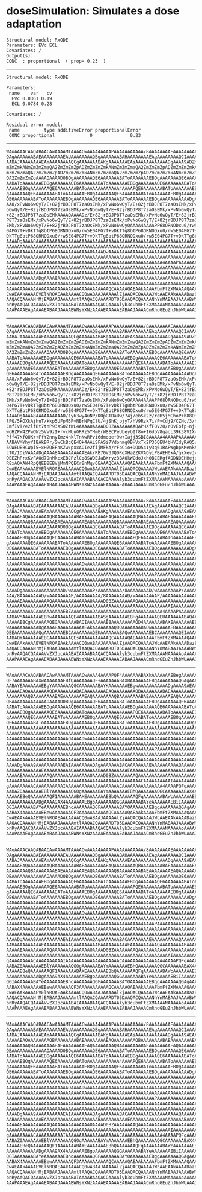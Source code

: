 # doseSimulation: Simulates a dose adaptation

    Structural model: RxODE 
    Parameters: EVc ECL 
    Covariates: / 
    Output(s):
    CONC  : proportional  ( prop= 0.23  )

---

    Structural model: RxODE 
    
    Parameters:
     name    var   cv
      EVc 0.0361 0.19
      ECL 0.0784 0.28
    
    Covariates: / 
    
    Residual error model:
     name         type additiveError proportionalError
     CONC proportional             0              0.23

---

    WAoAAAACAAQABAACAwAAAAMTAAAACwAAAA4AAAAPAAAAAAAAAAA/8AAAAAAAAEAAAAAAAAAA
    QAgAAAAAAABAEAAAAAAAAEAUAAAAAAAAQBgAAAAAAABAHAAAAAAAAEAgAAAAAAAAQCIAAAAA
    AABAJAAAAAAAAEAmAAAAAAAAQCgAAAAAAABAKgAAAAAAAEAsAAAAAAAAAAAADgAAAA9ADZmZ
    mZmZmkANmZmZmZmaQA2ZmZmZmZpADZmZmZmZmkANmZmZmZmaQA2ZmZmZmZpADZmZmZmZmkAN
    mZmZmZmaQA2ZmZmZmZpADZmZmZmZmkANmZmZmZmaQA2ZmZmZmZpADZmZmZmZmkANmZmZmZma
    QA2ZmZmZmZoAAAAOAAAAD0BOgAAAAAAAQE6AAAAAAABAToAAAAAAAEBOgAAAAAAAQE6AAAAA
    AABAToAAAAAAAEBOgAAAAAAAQE6AAAAAAABAToAAAAAAAEBOgAAAAAAAQE6AAAAAAABAToAA
    AAAAAEBOgAAAAAAAQE6AAAAAAABAToAAAAAAAAAAAA4AAAAPQE6AAAAAAABAToAAAAAAAEBO
    gAAAAAAAQE6AAAAAAABAToAAAAAAAEBOgAAAAAAAQE6AAAAAAABAToAAAAAAAEBOgAAAAAAA
    QE6AAAAAAABAToAAAAAAAEBOgAAAAAAAQE6AAAAAAABAToAAAAAAAEBOgAAAAAAAAAAADgAA
    AA8/xPvNo6wQyT/E+82jrBDJP8T7zaOsEMk/xPvNo6wQyT/E+82jrBDJP8T7zaOsEMk/xPvN
    o6wQyT/E+82jrBDJP8T7zaOsEMk/xPvNo6wQyT/E+82jrBDJP8T7zaOsEMk/xPvNo6wQyT/E
    +82jrBDJP8T7zaOsEMkAAAAOAAAADz/E+82jrBDJP8T7zaOsEMk/xPvNo6wQyT/E+82jrBDJ
    P8T7zaOsEMk/xPvNo6wQyT/E+82jrBDJP8T7zaOsEMk/xPvNo6wQyT/E+82jrBDJP8T7zaOs
    EMk/xPvNo6wQyT/E+82jrBDJP8T7zaOsEMk/xPvNo6wQyQAAAA4AAAAPP68ORNODxu0/rw5E
    04PG7T+vDkTTg8btP68ORNODxu0/rw5E04PG7T+vDkTTg8btP68ORNODxu0/rw5E04PG7T+v
    DkTTg8btP68ORNODxu0/rw5E04PG7T+vDkTTg8btP68ORNODxu0/rw5E04PG7T+vDkTTg8bt
    AAAADgAAAA8AAAAAAAAAAAAAAAAAAAAAAAAAAAAAAAAAAAAAAAAAAAAAAAAAAAAAAAAAAAAA
    AAAAAAAAAAAAAAAAAAAAAAAAAAAAAAAAAAAAAAAAAAAAAAAAAAAAAAAAAAAAAAAAAAAAAAAA
    AAAAAAAAAAAAAAAAAAAAAAAAAAAAAAAOAAAADwAAAAAAAAAAAAAAAAAAAAAAAAAAAAAAAAAA
    AAAAAAAAAAAAAAAAAAAAAAAAAAAAAAAAAAAAAAAAAAAAAAAAAAAAAAAAAAAAAAAAAAAAAAAA
    AAAAAAAAAAAAAAAAAAAAAAAAAAAAAAAAAAAAAAAAAAAAAAAAAAAAAAAAAA4AAAAPAAAAAAAA
    AAAAAAAAAAAAAAAAAAAAAAAAAAAAAAAAAAAAAAAAAAAAAAAAAAAAAAAAAAAAAAAAAAAAAAAA
    AAAAAAAAAAAAAAAAAAAAAAAAAAAAAAAAAAAAAAAAAAAAAAAAAAAAAAAAAAAAAAAAAAAAAAAA
    AAAAAAAAAAAADgAAAA8AAAAAAAAAAAAAAAAAAAAAAAAAAAAAAAAAAAAAAAAAAAAAAAAAAAAA
    AAAAAAAAAAAAAAAAAAAAAAAAAAAAAAAAAAAAAAAAAAAAAAAAAAAAAAAAAAAAAAAAAAAAAAAA
    AAAAAAAAAAAAAAAAAAAAAAAAAAAAAAAAAAAAAAQCAAAAAQAEAAkAAAAFbmFtZXMAAAAQAAAA
    CwAEAAkAAAAEVElNRQAEAAkAAAACQ0wABAAJAAAAAlZjAAQACQAAAAJWcAAEAAkAAAADazEy
    AAQACQAAAANrMjEABAAJAAAAAmtlAAQACQAAAARDT05DAAQACQAAAANhYnMABAAJAAAABWNl
    bnRyAAQACQAAAAVwZXJpcAAABAIAAAABAAQACQAAAAlyb3cubmFtZXMAAAANAAAAAoAAAAAA
    AAAPAAAEAgAAAAEABAAJAAAABWNsYXNzAAAAEAAAAAEABAAJAAAACmRhdGEuZnJhbWUAAAD+
    

---

    WAoAAAACAAQABAACAwAAAAMTAAAACwAAAA4AAAAPAAAAAAAAAAA/8AAAAAAAAEAAAAAAAAAA
    QAgAAAAAAABAEAAAAAAAAEAUAAAAAAAAQBgAAAAAAABAHAAAAAAAAEAgAAAAAAAAQCIAAAAA
    AABAJAAAAAAAAEAmAAAAAAAAQCgAAAAAAABAKgAAAAAAAEAsAAAAAAAAAAAADgAAAA9ADZmZ
    mZmZmkANmZmZmZmaQA2ZmZmZmZpADZmZmZmZmkANmZmZmZmaQA2ZmZmZmZpADZmZmZmZmkAN
    mZmZmZmaQA2ZmZmZmZpADZmZmZmZmkANmZmZmZmaQA2ZmZmZmZpADZmZmZmZmkANmZmZmZma
    QA2ZmZmZmZoAAAAOAAAAD0BOgAAAAAAAQE6AAAAAAABAToAAAAAAAEBOgAAAAAAAQE6AAAAA
    AABAToAAAAAAAEBOgAAAAAAAQE6AAAAAAABAToAAAAAAAEBOgAAAAAAAQE6AAAAAAABAToAA
    AAAAAEBOgAAAAAAAQE6AAAAAAABAToAAAAAAAAAAAA4AAAAPQE6AAAAAAABAToAAAAAAAEBO
    gAAAAAAAQE6AAAAAAABAToAAAAAAAEBOgAAAAAAAQE6AAAAAAABAToAAAAAAAEBOgAAAAAAA
    QE6AAAAAAABAToAAAAAAAEBOgAAAAAAAQE6AAAAAAABAToAAAAAAAEBOgAAAAAAAAAAADgAA
    AA8/xPvNo6wQyT/E+82jrBDJP8T7zaOsEMk/xPvNo6wQyT/E+82jrBDJP8T7zaOsEMk/xPvN
    o6wQyT/E+82jrBDJP8T7zaOsEMk/xPvNo6wQyT/E+82jrBDJP8T7zaOsEMk/xPvNo6wQyT/E
    +82jrBDJP8T7zaOsEMkAAAAOAAAADz/E+82jrBDJP8T7zaOsEMk/xPvNo6wQyT/E+82jrBDJ
    P8T7zaOsEMk/xPvNo6wQyT/E+82jrBDJP8T7zaOsEMk/xPvNo6wQyT/E+82jrBDJP8T7zaOs
    EMk/xPvNo6wQyT/E+82jrBDJP8T7zaOsEMk/xPvNo6wQyQAAAA4AAAAPP68ORNODxu0/rw5E
    04PG7T+vDkTTg8btP68ORNODxu0/rw5E04PG7T+vDkTTg8btP68ORNODxu0/rw5E04PG7T+v
    DkTTg8btP68ORNODxu0/rw5E04PG7T+vDkTTg8btP68ORNODxu0/rw5E04PG7T+vDkTTg8bt
    AAAADgAAAA8AAAAAAAAAAD/1y63wy4uNP/KOpGTDaUw/74j/ebSk2z/reH5jMChoP+h88DRM
    lPQ/5kOXkAjhuT/kkp5UFpM3P+NBrNPqClU/4jShKjpjyT/hV9Rzk7i/P+Cdj9/CZHc/3/h9
    CmfIvT/e2lfBt7tnP93XS0ZtWL4AAAAOAAAAD0BZAAAAAAAAQAPHXfFOV20/r0vEofp+nj9Y
    woHZFW4ZPwOWz5Vv9zI+rvcMUuGRRz5YHmErW8ECPeUbeybIf8o+I6dbV8gaoL39k38VIX4I
    Pff47KfQUK++FfY2nnyImz4nklTnNwRPvi6dmooe+9w+Iajj3SBI8AAAAA4AAAAPAAAAAAAA
    AABAVMYhyYIBAkBRr/SwCkBcQE4Ok4AALSFASi7Ydonmg0BHVxTx2P35QEU4bHVIdyRAQ5u+
    6CWEUEBCWpi5+xHZQEFaKZw/pxxAQIe2fijMFkA/rFpCio+DQD541y3q61RAPWgbpKMenkA8
    cTO/IDiVAAAADgAAAA8AAAAAAAAAAEAkrRB70V3JQDRqXHaZZKVAOyiPBAEH0kA/gkXevJvr
    QEEZhPrxKvFAQd79nMkcxEBCPzlCq8SWQEJaBXryz3BAQkWCdoJxh0BCERgfAQDNQEHHejq0
    R8xAQXAW4RpQQEBBEBVjMmNPQECrBnMqv6EAAAQCAAAAAQAEAAkAAAAFbmFtZXMAAAAQAAAA
    CwAEAAkAAAAEVElNRQAEAAkAAAACQ0wABAAJAAAAAlZjAAQACQAAAAJWcAAEAAkAAAADazEy
    AAQACQAAAANrMjEABAAJAAAAAmtlAAQACQAAAARDT05DAAQACQAAAANhYnMABAAJAAAABWNl
    bnRyAAQACQAAAAVwZXJpcAAABAIAAAABAAQACQAAAAlyb3cubmFtZXMAAAANAAAAAoAAAAAA
    AAAPAAAEAgAAAAEABAAJAAAABWNsYXNzAAAAEAAAAAEABAAJAAAACmRhdGEuZnJhbWUAAAD+
    

---

    WAoAAAACAAQABAACAwAAAAMTAAAACwAAAA4AAAAPAAAAAAAAAAA/8AAAAAAAAEAAAAAAAAAA
    QAgAAAAAAABAEAAAAAAAAEAUAAAAAAAAQBgAAAAAAABAHAAAAAAAAEAgAAAAAAAAQCIAAAAA
    AABAJAAAAAAAAEAmAAAAAAAAQCgAAAAAAABAKgAAAAAAAEAsAAAAAAAAAAAADgAAAA9AEAAA
    AAAAAEAQAAAAAAAAQBAAAAAAAABAEAAAAAAAAEAQAAAAAAAAQBAAAAAAAABAEAAAAAAAAEAQ
    AAAAAAAAQBAAAAAAAABAEAAAAAAAAEAQAAAAAAAAQBAAAAAAAABAEAAAAAAAAEAQAAAAAAAA
    QBAAAAAAAAAAAAAOAAAAD0BOgAAAAAAAQE6AAAAAAABAToAAAAAAAEBOgAAAAAAAQE6AAAAA
    AABAToAAAAAAAEBOgAAAAAAAQE6AAAAAAABAToAAAAAAAEBOgAAAAAAAQE6AAAAAAABAToAA
    AAAAAEBOgAAAAAAAQE6AAAAAAABAToAAAAAAAAAAAA4AAAAPQE6AAAAAAABAToAAAAAAAEBO
    gAAAAAAAQE6AAAAAAABAToAAAAAAAEBOgAAAAAAAQE6AAAAAAABAToAAAAAAAEBOgAAAAAAA
    QE6AAAAAAABAToAAAAAAAEBOgAAAAAAAQE6AAAAAAABAToAAAAAAAEBOgAAAAAAAAAAADgAA
    AA8AAAAAAAAAAAAAAAAAAAAAAAAAAAAAAAAAAAAAAAAAAAAAAAAAAAAAAAAAAAAAAAAAAAAA
    AAAAAAAAAAAAAAAAAAAAAAAAAAAAAAAAAAAAAAAAAAAAAAAAAAAAAAAAAAAAAAAAAAAAAAAA
    AAAAAAAAAAAAAAAAAAAAAAAOAAAADwAAAAAAAAAAAAAAAAAAAAAAAAAAAAAAAAAAAAAAAAAA
    AAAAAAAAAAAAAAAAAAAAAAAAAAAAAAAAAAAAAAAAAAAAAAAAAAAAAAAAAAAAAAAAAAAAAAAA
    AAAAAAAAAAAAAAAAAAAAAAAAAAAAAAAAAAAAAAAAAAAAAAAAAA4AAAAPAAAAAAAAAAAAAAAA
    AAAAAAAAAAAAAAAAAAAAAAAAAAAAAAAAAAAAAAAAAAAAAAAAAAAAAAAAAAAAAAAAAAAAAAAA
    AAAAAAAAAAAAAAAAAAAAAAAAAAAAAAAAAAAAAAAAAAAAAAAAAAAAAAAAAAAAAAAAAAAAAAAA
    AAAADgAAAA8AAAAAAAAAAD/wAAAAAAAAP/AAAAAAAAA/8AAAAAAAAD/wAAAAAAAAP/AAAAAA
    AAA/8AAAAAAAAD/wAAAAAAAAP/AAAAAAAAA/8AAAAAAAAD/wAAAAAAAAP/AAAAAAAAAAAAAA
    AAAAAEAAAAAAAAAAQAAAAAAAAAAAAAAOAAAAD0BZAAAAAAAAQAAAAAAAAAAAAAAAAAAAAAAA
    AAAAAAAAAAAAAAAAAAAAAAAAAAAAAAAAAAAAAAAAAAAAAAAAAAAAAAAAAAAAAIAAAAAAAAAA
    AAAAAAAAAACAAAAAAAAAAEBZAAAAAAAAQAAAAAAAAAAAAAAAAAAAAAAAAA4AAAAPAAAAAAAA
    AABAVMAAAAAAAEBRwAAAAAAAQE4AAAAAAABASgAAAAAAAEBHgAAAAAAAQEUAAAAAAABAQ4AA
    AAAAAEBCgAAAAAAAQEGAAAAAAABAQIAAAAAAAEBAAAAAAAAAQD4AAAAAAABAXEAAAAAAAEBY
    wAAAAAAAAAAADgAAAA8AAAAAAAAAAEAkAAAAAAAAQDQAAAAAAABAOwAAAAAAAEBAAAAAAAAA
    QEEAAAAAAABAQgAAAAAAAEBCAAAAAAAAQEKAAAAAAABAQoAAAAAAAEBCAAAAAAAAQEIAAAAA
    AABAQYAAAAAAAEBGAAAAAAAAQEsAAAAAAAAAAAQCAAAAAQAEAAkAAAAFbmFtZXMAAAAQAAAA
    CwAEAAkAAAAEVElNRQAEAAkAAAACQ0wABAAJAAAAAlZjAAQACQAAAAJWcAAEAAkAAAADazEy
    AAQACQAAAANrMjEABAAJAAAAAmtlAAQACQAAAARDT05DAAQACQAAAANhYnMABAAJAAAABWNl
    bnRyAAQACQAAAAVwZXJpcAAABAIAAAABAAQACQAAAAlyb3cubmFtZXMAAAANAAAAAoAAAAAA
    AAAPAAAEAgAAAAEABAAJAAAABWNsYXNzAAAAEAAAAAEABAAJAAAACmRhdGEuZnJhbWUAAAD+
    

---

    WAoAAAACAAQABAACAwAAAAMTAAAACwAAAA4AAAAPQF4AAAAAAABAXkAAAAAAAEBegAAAAAAA
    QF7AAAAAAABAXwAAAAAAAEBfQAAAAAAAQF+AAAAAAABAX8AAAAAAAEBgAAAAAAAAQGAgAAAA
    AABAYEAAAAAAAEBgYAAAAAAAQGCAAAAAAABAYKAAAAAAAEBgwAAAAAAAAAAADgAAAA9AEAAA
    AAAAAEAQAAAAAAAAQBAAAAAAAABAEAAAAAAAAEAQAAAAAAAAQBAAAAAAAABAEAAAAAAAAEAQ
    AAAAAAAAQBAAAAAAAABAEAAAAAAAAEAQAAAAAAAAQBAAAAAAAABAEAAAAAAAAEAQAAAAAAAA
    QBAAAAAAAAAAAAAOAAAAD0BOgAAAAAAAQE6AAAAAAABAToAAAAAAAEBOgAAAAAAAQE6AAAAA
    AABAToAAAAAAAEBOgAAAAAAAQE6AAAAAAABAToAAAAAAAEBOgAAAAAAAQE6AAAAAAABAToAA
    AAAAAEBOgAAAAAAAQE6AAAAAAABAToAAAAAAAAAAAA4AAAAPQE6AAAAAAABAToAAAAAAAEBO
    gAAAAAAAQE6AAAAAAABAToAAAAAAAEBOgAAAAAAAQE6AAAAAAABAToAAAAAAAEBOgAAAAAAA
    QE6AAAAAAABAToAAAAAAAEBOgAAAAAAAQE6AAAAAAABAToAAAAAAAEBOgAAAAAAAAAAADgAA
    AA8AAAAAAAAAAAAAAAAAAAAAAAAAAAAAAAAAAAAAAAAAAAAAAAAAAAAAAAAAAAAAAAAAAAAA
    AAAAAAAAAAAAAAAAAAAAAAAAAAAAAAAAAAAAAAAAAAAAAAAAAAAAAAAAAAAAAAAAAAAAAAAA
    AAAAAAAAAAAAAAAAAAAAAAAOAAAADwAAAAAAAAAAAAAAAAAAAAAAAAAAAAAAAAAAAAAAAAAA
    AAAAAAAAAAAAAAAAAAAAAAAAAAAAAAAAAAAAAAAAAAAAAAAAAAAAAAAAAAAAAAAAAAAAAAAA
    AAAAAAAAAAAAAAAAAAAAAAAAAAAAAAAAAAAAAAAAAAAAAAAAAA4AAAAPAAAAAAAAAAAAAAAA
    AAAAAAAAAAAAAAAAAAAAAAAAAAAAAAAAAAAAAAAAAAAAAAAAAAAAAAAAAAAAAAAAAAAAAAAA
    AAAAAAAAAAAAAAAAAAAAAAAAAAAAAAAAAAAAAAAAAAAAAAAAAAAAAAAAAAAAAAAAAAAAAAAA
    AAAADgAAAA9AAAAAAAAAAEAIAAAAAAAAQAgAAAAAAABACAAAAAAAAEAAAAAAAAAAQAAAAAAA
    AABAAAAAAAAAAEAAAAAAAAAAQAAAAAAAAABAAAAAAAAAAEAAAAAAAAAAQAAAAAAAAABAAAAA
    AAAAAEAAAAAAAAAAQAAAAAAAAAAAAAAOAAAAD0BZAAAAAAAAQAAAAAAAAAAAAAAAAAAAAAAA
    AAAAAAAAAAAAAAAAAAAAAAAAAAAAAAAAAAAAAAAAAAAAAAAAAACAAAAAAAAAAIAAAAAAAAAA
    gAAAAAAAAACAAAAAAAAAAIAAAAAAAAAAAAAAAAAAAACAAAAAAAAAAAAAAA4AAAAPQFqAAAAA
    AABAZ0AAAAAAAEBlYAAAAAAAQGOgAAAAAABAYmAAAAAAAEBhQAAAAAAAQGCAAAAAAABAX4AA
    AAAAAEBeQAAAAAAAQF1AAAAAAABAXEAAAAAAAEBbQAAAAAAAQFqAAAAAAABAWcAAAAAAAEBZ
    AAAAAAAAAAAADgAAAA9AX4AAAAAAAEBgoAAAAAAAQGGAAAAAAABAYeAAAAAAAEBiIAAAAAAA
    QGIAAAAAAABAYeAAAAAAAEBhoAAAAAAAQGFAAAAAAABAYOAAAAAAAEBggAAAAAAAQGAgAAAA
    AABAX4AAAAAAAEBewAAAAAAAQF3AAAAAAAAAAAQCAAAAAQAEAAkAAAAFbmFtZXMAAAAQAAAA
    CwAEAAkAAAAEVElNRQAEAAkAAAACQ0wABAAJAAAAAlZjAAQACQAAAAJWcAAEAAkAAAADazEy
    AAQACQAAAANrMjEABAAJAAAAAmtlAAQACQAAAARDT05DAAQACQAAAANhYnMABAAJAAAABWNl
    bnRyAAQACQAAAAVwZXJpcAAABAIAAAABAAQACQAAAAlyb3cubmFtZXMAAAANAAAAAoAAAAAA
    AAAPAAAEAgAAAAEABAAJAAAABWNsYXNzAAAAEAAAAAEABAAJAAAACmRhdGEuZnJhbWUAAAD+
    

---

    WAoAAAACAAQABAACAwAAAAMTAAAACwAAAA4AAAAPAAAAAAAAAAA/8AAAAAAAAEAAAAAAAAAA
    QAgAAAAAAABAEAAAAAAAAEAUAAAAAAAAQBgAAAAAAABAHAAAAAAAAEAgAAAAAAAAQCIAAAAA
    AABAJAAAAAAAAEAmAAAAAAAAQCgAAAAAAABAKgAAAAAAAEAsAAAAAAAAAAAADgAAAA9AEAAA
    AAAAAEAQAAAAAAAAQBAAAAAAAABAEAAAAAAAAEAQAAAAAAAAQBAAAAAAAABAEAAAAAAAAEAQ
    AAAAAAAAQBAAAAAAAABAEAAAAAAAAEAQAAAAAAAAQBAAAAAAAABAEAAAAAAAAEAQAAAAAAAA
    QBAAAAAAAAAAAAAOAAAAD0BOgAAAAAAAQE6AAAAAAABAToAAAAAAAEBOgAAAAAAAQE6AAAAA
    AABAToAAAAAAAEBOgAAAAAAAQE6AAAAAAABAToAAAAAAAEBOgAAAAAAAQE6AAAAAAABAToAA
    AAAAAEBOgAAAAAAAQE6AAAAAAABAToAAAAAAAAAAAA4AAAAPQE6AAAAAAABAToAAAAAAAEBO
    gAAAAAAAQE6AAAAAAABAToAAAAAAAEBOgAAAAAAAQE6AAAAAAABAToAAAAAAAEBOgAAAAAAA
    QE6AAAAAAABAToAAAAAAAEBOgAAAAAAAQE6AAAAAAABAToAAAAAAAEBOgAAAAAAAAAAADgAA
    AA8AAAAAAAAAAAAAAAAAAAAAAAAAAAAAAAAAAAAAAAAAAAAAAAAAAAAAAAAAAAAAAAAAAAAA
    AAAAAAAAAAAAAAAAAAAAAAAAAAAAAAAAAAAAAAAAAAAAAAAAAAAAAAAAAAAAAAAAAAAAAAAA
    AAAAAAAAAAAAAAAAAAAAAAAOAAAADwAAAAAAAAAAAAAAAAAAAAAAAAAAAAAAAAAAAAAAAAAA
    AAAAAAAAAAAAAAAAAAAAAAAAAAAAAAAAAAAAAAAAAAAAAAAAAAAAAAAAAAAAAAAAAAAAAAAA
    AAAAAAAAAAAAAAAAAAAAAAAAAAAAAAAAAAAAAAAAAAAAAAAAAA4AAAAPAAAAAAAAAAAAAAAA
    AAAAAAAAAAAAAAAAAAAAAAAAAAAAAAAAAAAAAAAAAAAAAAAAAAAAAAAAAAAAAAAAAAAAAAAA
    AAAAAAAAAAAAAAAAAAAAAAAAAAAAAAAAAAAAAAAAAAAAAAAAAAAAAAAAAAAAAAAAAAAAAAAA
    AAAADgAAAA9AAAAAAAAAAEAIAAAAAAAAQAgAAAAAAABACAAAAAAAAEAAAAAAAAAAQAAAAAAA
    AABAAAAAAAAAAEAAAAAAAAAAQAAAAAAAAABAAAAAAAAAAEAAAAAAAAAAQAAAAAAAAABAAAAA
    AAAAAEAAAAAAAAAAQAAAAAAAAAAAAAAOAAAAD0BZAAAAAAAAQAAAAAAAAAAAAAAAAAAAAAAA
    AAAAAAAAAAAAAAAAAAAAAAAAAAAAAAAAAAAAAAAAAAAAAAAAAACAAAAAAAAAAIAAAAAAAAAA
    gAAAAAAAAACAAAAAAAAAAIAAAAAAAAAAAAAAAAAAAACAAAAAAAAAAAAAAA4AAAAPQFqAAAAA
    AABAZ0AAAAAAAEBlYAAAAAAAQGOgAAAAAABAYmAAAAAAAEBhQAAAAAAAQGCAAAAAAABAX4AA
    AAAAAEBeQAAAAAAAQF1AAAAAAABAXEAAAAAAAEBbQAAAAAAAQFqAAAAAAABAWcAAAAAAAEBZ
    AAAAAAAAAAAADgAAAA9AX4AAAAAAAEBgoAAAAAAAQGGAAAAAAABAYeAAAAAAAEBiIAAAAAAA
    QGIAAAAAAABAYeAAAAAAAEBhoAAAAAAAQGFAAAAAAABAYOAAAAAAAEBggAAAAAAAQGAgAAAA
    AABAX4AAAAAAAEBewAAAAAAAQF3AAAAAAAAAAAQCAAAAAQAEAAkAAAAFbmFtZXMAAAAQAAAA
    CwAEAAkAAAAEVElNRQAEAAkAAAACQ0wABAAJAAAAAlZjAAQACQAAAAJWcAAEAAkAAAADazEy
    AAQACQAAAANrMjEABAAJAAAAAmtlAAQACQAAAARDT05DAAQACQAAAANhYnMABAAJAAAABWNl
    bnRyAAQACQAAAAVwZXJpcAAABAIAAAABAAQACQAAAAlyb3cubmFtZXMAAAANAAAAAoAAAAAA
    AAAPAAAEAgAAAAEABAAJAAAABWNsYXNzAAAAEAAAAAEABAAJAAAACmRhdGEuZnJhbWUAAAD+
    

---

    WAoAAAACAAQABAACAwAAAAMTAAAACwAAAA4AAAAPAAAAAAAAAAA/8AAAAAAAAEAAAAAAAAAA
    QAgAAAAAAABAEAAAAAAAAEAUAAAAAAAAQBgAAAAAAABAHAAAAAAAAEAgAAAAAAAAQCIAAAAA
    AABAJAAAAAAAAEAmAAAAAAAAQCgAAAAAAABAKgAAAAAAAEAsAAAAAAAAAAAADgAAAA9AEAAA
    AAAAAEAQAAAAAAAAQBAAAAAAAABAEAAAAAAAAEAQAAAAAAAAQBAAAAAAAABAEAAAAAAAAEAQ
    AAAAAAAAQBAAAAAAAABAEAAAAAAAAEAQAAAAAAAAQBAAAAAAAABAEAAAAAAAAEAQAAAAAAAA
    QBAAAAAAAAAAAAAOAAAAD0BOgAAAAAAAQE6AAAAAAABAToAAAAAAAEBOgAAAAAAAQE6AAAAA
    AABAToAAAAAAAEBOgAAAAAAAQE6AAAAAAABAToAAAAAAAEBOgAAAAAAAQE6AAAAAAABAToAA
    AAAAAEBOgAAAAAAAQE6AAAAAAABAToAAAAAAAAAAAA4AAAAPQE6AAAAAAABAToAAAAAAAEBO
    gAAAAAAAQE6AAAAAAABAToAAAAAAAEBOgAAAAAAAQE6AAAAAAABAToAAAAAAAEBOgAAAAAAA
    QE6AAAAAAABAToAAAAAAAEBOgAAAAAAAQE6AAAAAAABAToAAAAAAAEBOgAAAAAAAAAAADgAA
    AA8AAAAAAAAAAAAAAAAAAAAAAAAAAAAAAAAAAAAAAAAAAAAAAAAAAAAAAAAAAAAAAAAAAAAA
    AAAAAAAAAAAAAAAAAAAAAAAAAAAAAAAAAAAAAAAAAAAAAAAAAAAAAAAAAAAAAAAAAAAAAAAA
    AAAAAAAAAAAAAAAAAAAAAAAOAAAADwAAAAAAAAAAAAAAAAAAAAAAAAAAAAAAAAAAAAAAAAAA
    AAAAAAAAAAAAAAAAAAAAAAAAAAAAAAAAAAAAAAAAAAAAAAAAAAAAAAAAAAAAAAAAAAAAAAAA
    AAAAAAAAAAAAAAAAAAAAAAAAAAAAAAAAAAAAAAAAAAAAAAAAAA4AAAAPAAAAAAAAAAAAAAAA
    AAAAAAAAAAAAAAAAAAAAAAAAAAAAAAAAAAAAAAAAAAAAAAAAAAAAAAAAAAAAAAAAAAAAAAAA
    AAAAAAAAAAAAAAAAAAAAAAAAAAAAAAAAAAAAAAAAAAAAAAAAAAAAAAAAAAAAAAAAAAAAAAAA
    AAAADgAAAA9AAAAAAAAAAEAIAAAAAAAAQAgAAAAAAABACAAAAAAAAEAAAAAAAAAAQAAAAAAA
    AABAAAAAAAAAAEAAAAAAAAAAQAAAAAAAAABAAAAAAAAAAEAAAAAAAAAAQAAAAAAAAABAAAAA
    AAAAAEAAAAAAAAAAQAAAAAAAAAAAAAAOAAAAD0BZAAAAAAAAQAAAAAAAAAAAAAAAAAAAAAAA
    AAAAAAAAAAAAAAAAAAAAAAAAAAAAAAAAAAAAAAAAAAAAAAAAAACAAAAAAAAAAIAAAAAAAAAA
    gAAAAAAAAACAAAAAAAAAAIAAAAAAAAAAAAAAAAAAAACAAAAAAAAAAAAAAA4AAAAPQFqAAAAA
    AABAZ0AAAAAAAEBlYAAAAAAAQGOgAAAAAABAYmAAAAAAAEBhQAAAAAAAQGCAAAAAAABAX4AA
    AAAAAEBeQAAAAAAAQF1AAAAAAABAXEAAAAAAAEBbQAAAAAAAQFqAAAAAAABAWcAAAAAAAEBZ
    AAAAAAAAAAAADgAAAA9AX4AAAAAAAEBgoAAAAAAAQGGAAAAAAABAYeAAAAAAAEBiIAAAAAAA
    QGIAAAAAAABAYeAAAAAAAEBhoAAAAAAAQGFAAAAAAABAYOAAAAAAAEBggAAAAAAAQGAgAAAA
    AABAX4AAAAAAAEBewAAAAAAAQF3AAAAAAAAAAAQCAAAAAQAEAAkAAAAFbmFtZXMAAAAQAAAA
    CwAEAAkAAAAEVElNRQAEAAkAAAACQ0wABAAJAAAAAlZjAAQACQAAAAJWcAAEAAkAAAADazEy
    AAQACQAAAANrMjEABAAJAAAAAmtlAAQACQAAAARDT05DAAQACQAAAANhYnMABAAJAAAABWNl
    bnRyAAQACQAAAAVwZXJpcAAABAIAAAABAAQACQAAAAlyb3cubmFtZXMAAAANAAAAAoAAAAAA
    AAAPAAAEAgAAAAEABAAJAAAABWNsYXNzAAAAEAAAAAEABAAJAAAACmRhdGEuZnJhbWUAAAD+
    

